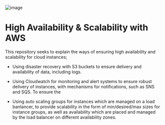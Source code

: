 ![image](https://user-images.githubusercontent.com/47668244/186897060-8f177135-84d8-4391-8c94-f44913bc280c.png)

# High Availability & Scalability with AWS

This repository seeks to explain the ways of ensuring high availability and scalability for cloud instances; 

- Using disaster recovery with S3 buckets to ensure delivery and availability of data, including logs.

- Using Cloudwatch for monitoring and alert systems to ensure robust delivery of instances, with mechanisms for notifications, such as SNS and SQS. To ensure the 

- Using auto scaling groups for instances which are managed on a load banlancer, to provide scalability in the form of min/desired/max sizes for instance groups, as well as availability which are placed and managed by the load balancer on different availability zones.

